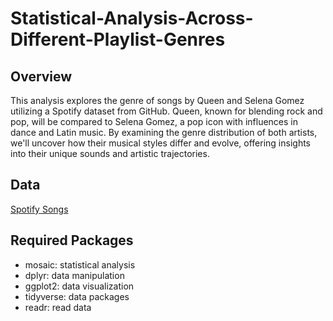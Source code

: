 # Statistical-Analysis-Across-Different-Playlist-Genres
## Overview
This analysis explores the genre of songs by Queen and Selena Gomez utilizing a Spotify dataset from GitHub. Queen, known for blending rock and pop, will be compared to Selena Gomez, a pop icon with influences in dance and Latin music. By examining the genre distribution of both artists, we'll uncover how their musical styles differ and evolve, offering insights into their unique sounds and artistic trajectories. 

## Data
[Spotify Songs](https://raw.githubusercontent.com/rfordatascience/tidytuesday/master/data/2020/2020-01-21/spotify_songs.csv)

## Required Packages
- mosaic: statistical analysis
- dplyr: data manipulation
- ggplot2: data visualization
- tidyverse: data packages
- readr: read data
